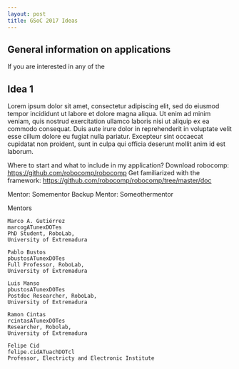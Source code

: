 ```yaml
---
layout: post
title: GSoC 2017 Ideas
---
```


## General information on applications

If you are interested in any of the 

## Idea 1

Lorem ipsum dolor sit amet, consectetur adipiscing elit, sed do eiusmod tempor incididunt ut labore et dolore magna aliqua. Ut enim ad minim veniam, quis nostrud exercitation ullamco laboris nisi ut aliquip ex ea commodo consequat. Duis aute irure dolor in reprehenderit in voluptate velit esse cillum dolore eu fugiat nulla pariatur. Excepteur sint occaecat cupidatat non proident, sunt in culpa qui officia deserunt mollit anim id est laborum.


Where to start and what to include in my application?
Download robocomp: https://github.com/robocomp/robocomp
Get familiarized with the framework: https://github.com/robocomp/robocomp/tree/master/doc


Mentor: Somementor
Backup Mentor: Someothermentor


Mentors 
```
Marco A. Gutiérrez
marcogATunexDOTes
PhD Student, RoboLab,
University of Extremadura

Pablo Bustos
pbustosATunexDOTes
Full Professor, RoboLab,
University of Extremadura

Luis Manso
pbustosATunexDOTes
Postdoc Researcher, RoboLab,
University of Extremadura

Ramon Cintas
rcintasATunexDOTes
Researcher, Robolab,
University of Extremadura

Felipe Cid
felipe.cidATuachDOTcl
Professor, Electricty and Electronic Institute
```
